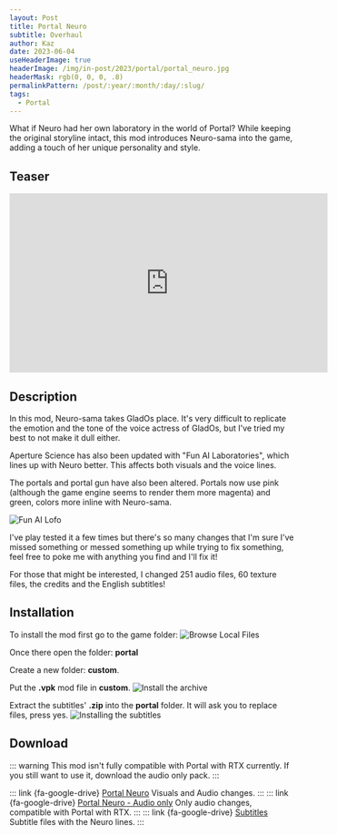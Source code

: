 ```yaml
---
layout: Post
title: Portal Neuro
subtitle: Overhaul
author: Kaz
date: 2023-06-04
useHeaderImage: true
headerImage: /img/in-post/2023/portal/portal_neuro.jpg
headerMask: rgb(0, 0, 0, .8)
permalinkPattern: /post/:year/:month/:day/:slug/
tags:
  - Portal
---
```


What if Neuro had her own laboratory in the world of Portal? While keeping the original storyline intact, this mod introduces Neuro-sama into the game, adding a touch of her unique personality and style.

<!-- more -->

## Teaser

<center>
<iframe width="560" height="315" src="https://www.youtube.com/embed/k4oHHg6guzo" title="YouTube video player" frameborder="0" allow="accelerometer; autoplay; clipboard-write; encrypted-media; gyroscope; picture-in-picture; web-share" allowfullscreen></iframe>
</center>

## Description

In this mod, Neuro-sama takes GladOs place. It's very difficult to replicate the emotion and the tone of the voice actress of GladOs, but I've tried my best to not make it dull either.

Aperture Science has also been updated with "Fun AI Laboratories", which lines up with Neuro better. This affects both visuals and the voice lines.

The portals and portal gun have also been altered. Portals now use pink (although the game engine seems to render them more magenta) and green, colors more inline with Neuro-sama.

![Fun AI Lofo](/img/in-post/2023/portal/funai.png "Fun AI Logo")

I've play tested it a few times but there's so many changes that I'm sure I've missed something or messed something up while trying to fix something, feel free to poke me with anything you find and I'll fix it!

For those that might be interested, I changed 251 audio files, 60 texture files, the credits and the English subtitles!

## Installation
To install the mod first go to the game folder:
![Browse Local Files](/img/in-post/2023/portal/steam_local.png "Browse local files on Steam")

Once there open the folder: **portal**

Create a new folder: **custom**.

Put the **.vpk** mod file in **custom**.
![Install the archive](/img/in-post/2023/portal/install_archive.png "Install the game archive")

Extract the subtitles' **.zip** into the **portal** folder. It will ask you to replace files, press yes.
![Installing the subtitles](/img/in-post/2023/portal/subtitles.png "Install the subtitles")
## Download

::: warning
This mod isn't fully compatible with Portal with RTX currently.
If you still want to use it, download the audio only pack.
:::

::: link {fa-google-drive} [Portal Neuro](https://drive.google.com/file/d/1SRLHH22gQI_lBUbm-kMGf376Xiq8eIHP/view?usp=share_link)
Visuals and Audio changes.
:::
::: link {fa-google-drive} [Portal Neuro - Audio only](https://drive.google.com/file/d/1o29dc65w3IdsDvWLhpM2HPP5ELvRS_I2/view?usp=share_link)
Only audio changes, compatible with Portal with RTX.
:::
::: link {fa-google-drive} [Subtitles](https://drive.google.com/file/d/1H9h8dUWgdsdb27AZY6-fNWYm-T7sE8dA/view?usp=share_link)
Subtitle files with the Neuro lines.
:::
